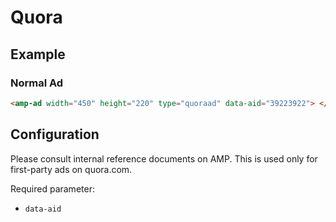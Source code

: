 <!---
Copyright 2018 The AMP HTML Authors. All Rights Reserved.

Licensed under the Apache License, Version 2.0 (the "License");
you may not use this file except in compliance with the License.
You may obtain a copy of the License at

      http://www.apache.org/licenses/LICENSE-2.0

Unless required by applicable law or agreed to in writing, software
distributed under the License is distributed on an "AS-IS" BASIS,
WITHOUT WARRANTIES OR CONDITIONS OF ANY KIND, either express or implied.
See the License for the specific language governing permissions and
limitations under the License.
-->

# Quora

## Example

### Normal Ad

```html
<amp-ad width="450" height="220" type="quoraad" data-aid="39223922"> </amp-ad>
```

## Configuration

Please consult internal reference documents on AMP. This is used only for first-party ads on quora.com.

Required parameter:

-   `data-aid`
